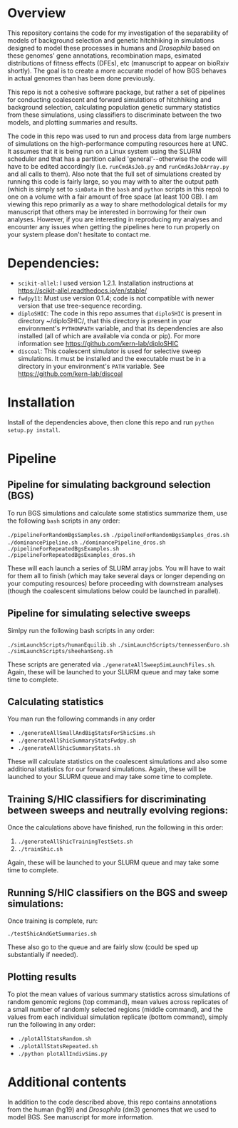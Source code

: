 # Overview
This repository contains the code for my investigation of the separability of models of background selection and genetic hitchhiking in simulations designed to model these processes in humans and *Drosophila* based on these genomes' gene annotations, recombination maps, esimated distributions of fitness effects (DFEs), etc (manuscript to appear on bioRxiv shortly). The goal is to create a more accurate model of how BGS behaves in actual genomes than has been done previously.

This repo is not a cohesive software package, but rather a set of pipelines for conducting coalescent and forward simulations of hitchhiking and background selection, calculating population genetic summary statistics from these simulations, using classifiers to discriminate between the two models, and plotting summaries and results.

The code in this repo was used to run and process data from large numbers of simulations on the high-performance computing resources here at UNC. It assumes that it is being run on a Linux system using the SLURM scheduler and that has a partition called 'general'--otherwise the code will have to be edited accordingly (i.e. `runCmdAsJob.py` and `runCmdAsJobArray.py` and all calls to them). Also note that the full set of simulations created by running this code is fairly large, so you may with to alter the output path (which is simply set to `simData` in the `bash` and `python` scripts in this repo) to one on a volume with a fair amount of free space (at least 100 GB). I am viewing this repo primarily as a way to share methodological details for my manuscript that others may be interested in borrowing for their own analyses. However, if you are interesting in reproducing my analyses and encounter any issues when getting the pipelines here to run properly on your system please don't hesitate to contact me.

# Dependencies:

- `scikit-allel`: I used version 1.2.1. Installation instructions at https://scikit-allel.readthedocs.io/en/stable/
- `fwdpy11`: Must use version 0.1.4; code is not compatible with newer version that use tree-sequence recording.
- `diploSHIC`: The code in this repo assumes that `diploSHIC` is present in directory ~/diploSHIC/, that this directory is present in your environment's `PYTHONPATH` variable, and that its dependencies are also installed (all of which are available via conda or pip). For more information see https://github.com/kern-lab/diploSHIC
- `discoal`: This coalescent simulator is used for selective sweep simulations. It must be installed and the executable must be in a directory in your environment's `PATH` variable. See https://github.com/kern-lab/discoal

# Installation

Install of the dependencies above, then clone this repo and run `python setup.py install`.

# Pipeline

## Pipeline for simulating background selection (BGS)

To run BGS simulations and calculate some statistics summarize them, use the following `bash` scripts in any order:

`./pipelineForRandomBgsSamples.sh`
`./pipelineForRandomBgsSamples_dros.sh`
`./dominancePipeline.sh`
`./dominancePipeline_dros.sh`
`./pipelineForRepeatedBgsExamples.sh`
`./pipelineForRepeatedBgsExamples_dros.sh`

These will each launch a series of SLURM array jobs. You will have to wait for them all to finish (which may take several days or longer depending on your computing resources) before proceeding with downstream analyses (though the coalescent simulations below could be launched in parallel).

## Pipeline for simulating selective sweeps

Simlpy run the following bash scripts in any order:

`./simLaunchScripts/humanEquilib.sh`
`./simLaunchScripts/tennessenEuro.sh`
`./simLaunchScripts/sheehanSong.sh`

These scripts are generated via `./generateAllSweepSimLaunchFiles.sh`. Again, these will be launched to your SLURM queue and may take some time to complete.

## Calculating statistics

You man run the following commands in any order

- `./generateAllSmallAndBigStatsForShicSims.sh`
- `./generateAllShicSummaryStatsFwdpy.sh`
- `./generateAllShicSummaryStats.sh`

These will calculate statistics on the coalescent simulations and also some additional statistics for our forward simulations. Again, these will be launched to your SLURM queue and may take some time to complete.

## Training S/HIC classifiers for discriminating between sweeps and neutrally evolving regions:

Once the calculations above have finished, run the following in this order:

1. `./generateAllShicTrainingTestSets.sh`
2. `./trainShic.sh`

Again, these will be launched to your SLURM queue and may take some time to complete.

## Running S/HIC classifiers on the BGS and sweep simulations:

Once training is complete, run:

`./testShicAndGetSummaries.sh`

These also go to the queue and are fairly slow (could be sped up substantially if needed).

## Plotting results

To plot the mean values of various summary statistics across simulations of random genomic regions (top command), mean values across replicates of a small number of randomly selected regions (middle command), and the values from each individual simulation replicate (bottom command), simply run the following in any order:

- `./plotAllStatsRandom.sh`
- `./plotAllStatsRepeated.sh`
- `./python plotAllIndivSims.py`

# Additional contents

In addition to the code described above, this repo contains annotations from the human (hg19) and *Drosophila* (dm3) genomes that we used to model BGS. See manuscript for more information.

